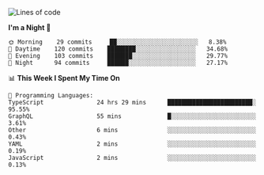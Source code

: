 <!--START_SECTION:waka-->
![Lines of code](https://img.shields.io/badge/From%20Hello%20World%20I%27ve%20Written-640007%20lines%20of%20code-blue)

**I'm a Night 🦉** 

```text
🌞 Morning    29 commits     ██░░░░░░░░░░░░░░░░░░░░░░░   8.38% 
🌆 Daytime    120 commits    ████████░░░░░░░░░░░░░░░░░   34.68% 
🌃 Evening    103 commits    ███████░░░░░░░░░░░░░░░░░░   29.77% 
🌙 Night      94 commits     ██████░░░░░░░░░░░░░░░░░░░   27.17%

```


📊 **This Week I Spent My Time On** 

```text
💬 Programming Languages: 
TypeScript               24 hrs 29 mins      ████████████████████████░   95.55% 
GraphQL                  55 mins             █░░░░░░░░░░░░░░░░░░░░░░░░   3.61% 
Other                    6 mins              ░░░░░░░░░░░░░░░░░░░░░░░░░   0.43% 
YAML                     2 mins              ░░░░░░░░░░░░░░░░░░░░░░░░░   0.19% 
JavaScript               2 mins              ░░░░░░░░░░░░░░░░░░░░░░░░░   0.13%

```


<!--END_SECTION:waka-->
